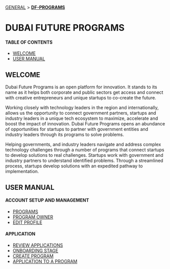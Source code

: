 [GENERAL](GENERAL/README.md) > **[DF-PROGRAMS](DF-Programs/README.md)**

# DUBAI FUTURE PROGRAMS
#### TABLE OF CONTENTS

* [WELCOME](#welcome)
* [USER MANUAL](#user-manual)

## WELCOME <br>

Dubai Future Programs is an open platform for innovation. It stands to its name as it helps both corporate and public sectors get access and connect with creative entrepreneurs and unique startups to co-create the future.

Working closely with technology leaders in the region and internationally, allows us the opportunity to connect government partners, startups and industry leaders in a unique tech ecosystem to maximize, accelerate and boost the impact of innovation. Dubai Future Programs opens an abundance of opportunities for startups to partner with government entities and industry leaders through its programs to solve problems.

Helping governments, and industry leaders navigate and address complex technology challenges through a number of programs that connect startups to develop solutions to real challenges. Startups work with government and industry partners to understand identified problems. Through a streamlined process, startups develop solutions with an expedited pathway to implementation.


## USER MANUAL <br>

#### ACCOUNT SETUP AND MANAGEMENT

* [PROGRAMS](programs.md)
* [PROGRAM OWNER](programowner.md)
* [EDIT PROFILE](editprofile.md)


#### APPLICATION

* [REVIEW APPLICATIONS](reviewapplications.md)
* [ONBOARDING STAGE](onboardingstage.md)
* [CREATE PROGRAM](createaprogram.md)
* [APPLICATION TO A PROGRAM](applicationtoaprogram.md)
